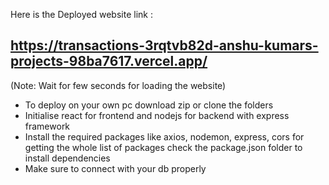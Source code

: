 Here is the Deployed website link : 
## https://transactions-3rqtvb82d-anshu-kumars-projects-98ba7617.vercel.app/
(Note: Wait for few seconds for loading the website)

- To deploy on your own pc download zip or clone the folders
- Initialise react for frontend and nodejs for backend with express framework
- Install the required packages like axios, nodemon, express, cors for getting the whole list of packages check the package.json folder to install dependencies
- Make sure to connect with your db properly

